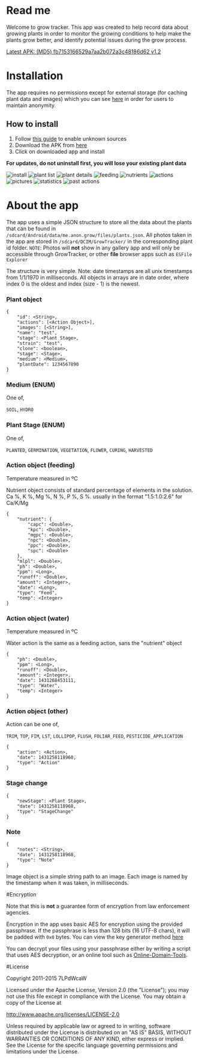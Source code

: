 # Read me

Welcome to grow tracker. This app was created to help record data about growing plants in order to monitor the growing conditions to help make the plants grow better, and identify potential issues during the grow process.

[Latest APK: (MD5) fb7153166529a7aa2b072a3c48186d62 v1.2](https://github.com/7LPdWcaW/GrowTracker-Android/raw/master/app/app-release.apk)

# Installation

The app requires no permissions except for external storage (for caching plant data and images) which you can see [here](https://github.com/7LPdWcaW/GrowTracker-Android/blob/develop/app/src/main/AndroidManifest.xml) in order for users to maintain anonymity.

## How to install

1. Follow [this guide](https://gameolith.uservoice.com/knowledgebase/articles/76902-android-4-0-tablets-allowing-app-installs-from) to enable unknown sources
2. Download the APK from [here](https://github.com/7LPdWcaW/GrowTracker-Android/raw/master/app/app-release.apk)
3. Click on downloaded app and install

**For updates, do not uninstall first, you will lose your existing plant data**

![install](screenshots/install-thumb.png)
![plant list](screenshots/1-thumb.png)
![plant details](screenshots/2-thumb.png)
![feeding](screenshots/3-thumb.png)
![nutrients](screenshots/4-thumb.png)
![actions](screenshots/5-thumb.png)
![pictures](screenshots/6-thumb.png)
![statistics](screenshots/7-thumb.png)
![past actions](screenshots/8-thumb.png)

# About the app

The app uses a simple JSON structure to store all the data about the plants that can be found in `/sdcard/Android/data/me.anon.grow/files/plants.json`. All photos taken in the app are stored in `/sdcard/DCIM/GrowTracker/` in the corresponding plant id folder. `NOTE`: Photos will **not** show in any gallery app and will only be accessible through GrowTracker, or other **file** browser apps such as `ESFile Explorer`

The structure is very simple. Note: date timestamps are all unix timestamps from 1/1/1970 in milliseconds. All objects in arrays are in date order, where index 0 is the oldest and index (size - 1) is the newest.

### Plant object

```
{
    "id": <String>,
    "actions": [<Action Object>],
    "images": [<String>],
    "name": "test",
    "stage": <Plant Stage>,
    "strain": "test",
    "clone": <boolean>,
    "stage": <Stage>,
    "medium": <Medium>,
    "plantDate": 1234567890
}
```

### Medium (ENUM)

One of,

`SOIL`, `HYDRO`

### Plant Stage (ENUM)

One of,

`PLANTED`, `GERMINATION`, `VEGETATION`, `FLOWER`, `CURING`, `HARVESTED`

### Action object (feeding)

Temperature measured in ºC

Nutrient object consists of standard percentage of elements in the solution. Ca %, K %, Mg %, N %, P %, S %. usually in the format "1.5:1.0:2.6" for Ca/K/Mg

```
{
    "nutrient": {
        "capc": <Double>,
        "kpc": <Double>,
        "mgpc": <Double>,
        "npc": <Double>,
        "ppc": <Double>,
        "spc": <Double>
    },
    "mlpl": <Double>,
    "ph": <Double>,
    "ppm": <Long>,
    "runoff": <Double>,
    "amount": <Integer>,
    "date": <Long>,
    "type": "Feed",
    "temp": <Integer>
}
```

### Action object (water)

Temperature measured in ºC

Water action is the same as a feeding action, sans the "nutrient" object

```
{
    "ph": <Double>,
    "ppm": <Long>,
    "runoff": <Double>,
    "amount": <Integer>,
    "date": 1431268453111,
    "type": "Water",
    "temp": <Integer>
}
```

### Action object (other)

Action can be one of,

`TRIM`, `TOP`, `FIM`, `LST`, `LOLLIPOP`, `FLUSH`, `FOLIAR_FEED`, `PESTICIDE_APPLICATION`

```
{
    "action": <Action>,
    "date": 1431258118968,
    "type": "Action"
}
```

### Stage change

```
{
    "newStage": <Plant Stage>,
    "date": 1431258118968,
    "type": "StageChange"
}
```

### Note

```
{
    "notes": <String>,
    "date": 1431258118968,
    "type": "Note"
}
```

Image object is a simple string path to an image. Each image is named by the timestamp when it was taken, in milliseconds.

#Encryption

Note that this is **not** a guarantee form of encryption from law enforcement agencies.

Encryption in the app uses basic AES for encryption using the provided passphrase. If the passphrase is less than 128 bits (16 UTF-8 chars), it will be padded with `0x0` bytes. You can view the key generator method [here](https://github.com/7LPdWcaW/GrowTracker-Android/blob/master/app/src/main/java/me/anon/lib/helper/EncryptionHelper.java#L27)

You can decrypt your files using your passphrase either by writing a script that uses AES decryption, or an online tool such as [Online-Domain-Tools](http://aes.online-domain-tools.com/).

#License

Copyright 2011-2015 7LPdWcaW

Licensed under the Apache License, Version 2.0 (the "License");
you may not use this file except in compliance with the License.
You may obtain a copy of the License at

   http://www.apache.org/licenses/LICENSE-2.0

Unless required by applicable law or agreed to in writing, software
distributed under the License is distributed on an "AS IS" BASIS,
WITHOUT WARRANTIES OR CONDITIONS OF ANY KIND, either express or implied.
See the License for the specific language governing permissions and
limitations under the License.
